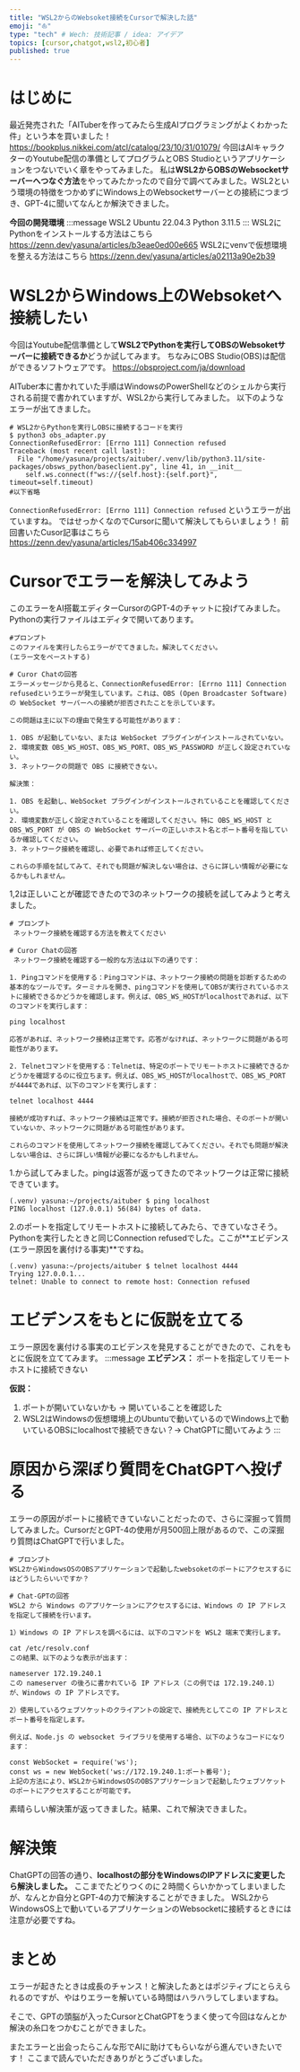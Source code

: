 ```yaml
---
title: "WSL2からのWebsoket接続をCursorで解決した話"
emoji: "⛵"
type: "tech" # Wech: 技術記事 / idea: アイデア
topics: [cursor,chatgot,wsl2,初心者]
published: true
---
```

# はじめに
最近発売された「AITuberを作ってみたら生成AIプログラミングがよくわかった件」という本を買いました！
https://bookplus.nikkei.com/atcl/catalog/23/10/31/01079/
今回はAIキャラクターのYoutube配信の準備としてプログラムとOBS Studioというアプリケーションをつないでいく章をやってみました。
私は**WSL2からOBSのWebsocketサーバーへつなぐ方法**をやってみたかったので自分で調べてみました。WSL2という環境の特徴をつかめずにWindows上のWebsocketサーバーとの接続につまづき、GPT-4に聞いてなんとか解決できました。

**今回の開発環境**
:::message
WSL2
Ubuntu 22.04.3
Python 3.11.5
:::
WSL2にPythonをインストールする方法はこちら
https://zenn.dev/yasuna/articles/b3eae0ed00e665
WSL2にvenvで仮想環境を整える方法はこちら
https://zenn.dev/yasuna/articles/a02113a90e2b39

# WSL2からWindows上のWebsoketへ接続したい
今回はYoutube配信準備として**WSL2でPythonを実行してOBSのWebsoketサーバーに接続できるか**どうか試してみます。
ちなみにOBS Studio(OBS)は配信ができるソフトウェアです。
https://obsproject.com/ja/download

AITuber本に書かれていた手順はWindowsのPowerShellなどのシェルから実行される前提で書かれていますが、WSL2から実行してみました。
以下のようなエラーが出てきました。

```
# WSL2からPythonを実行しOBSに接続するコードを実行
$ python3 obs_adapter.py
ConnectionRefusedError: [Errno 111] Connection refused
Traceback (most recent call last):
  File "/home/yasuna/projects/aituber/.venv/lib/python3.11/site-packages/obsws_python/baseclient.py", line 41, in __init__
    self.ws.connect(f"ws://{self.host}:{self.port}", timeout=self.timeout)
#以下省略
```
`ConnectionRefusedError: [Errno 111] Connection refused`
というエラーが出ていますね。
ではせっかくなのでCursorに聞いて解決してもらいましょう！
前回書いたCusor記事はこちら
https://zenn.dev/yasuna/articles/15ab406c334997

# Cursorでエラーを解決してみよう
このエラーをAI搭載エディターCursorのGPT-4のチャットに投げてみました。
Pythonの実行ファイルはエディタで開いてあります。
```
#プロンプト
このファイルを実行したらエラーがでてきました。解決してください。
(エラー文をペーストする)
```
```
# Curor Chatの回答
エラーメッセージから見ると、ConnectionRefusedError: [Errno 111] Connection refusedというエラーが発生しています。これは、OBS (Open Broadcaster Software) の WebSocket サーバーへの接続が拒否されたことを示しています。

この問題は主に以下の理由で発生する可能性があります：

1. OBS が起動していない、または WebSocket プラグインがインストールされていない。
2. 環境変数 OBS_WS_HOST、OBS_WS_PORT、OBS_WS_PASSWORD が正しく設定されていない。
3. ネットワークの問題で OBS に接続できない。

解決策：

1. OBS を起動し、WebSocket プラグインがインストールされていることを確認してください。
2. 環境変数が正しく設定されていることを確認してください。特に OBS_WS_HOST と OBS_WS_PORT が OBS の WebSocket サーバーの正しいホスト名とポート番号を指しているか確認してください。
3. ネットワーク接続を確認し、必要であれば修正してください。

これらの手順を試してみて、それでも問題が解決しない場合は、さらに詳しい情報が必要になるかもしれません。
```
1,2は正しいことが確認できたので3のネットワークの接続を試してみようと考えました。
```
# プロンプト
 ネットワーク接続を確認する方法を教えてください
```
```
# Curor Chatの回答
 ネットワーク接続を確認する一般的な方法は以下の通りです：

1. Pingコマンドを使用する：Pingコマンドは、ネットワーク接続の問題を診断するための基本的なツールです。ターミナルを開き、pingコマンドを使用してOBSが実行されているホストに接続できるかどうかを確認します。例えば、OBS_WS_HOSTがlocalhostであれば、以下のコマンドを実行します：

ping localhost

応答があれば、ネットワーク接続は正常です。応答がなければ、ネットワークに問題がある可能性があります。

2. Telnetコマンドを使用する：Telnetは、特定のポートでリモートホストに接続できるかどうかを確認するのに役立ちます。例えば、OBS_WS_HOSTがlocalhostで、OBS_WS_PORTが4444であれば、以下のコマンドを実行します：

telnet localhost 4444

接続が成功すれば、ネットワーク接続は正常です。接続が拒否された場合、そのポートが開いていないか、ネットワークに問題がある可能性があります。

これらのコマンドを使用してネットワーク接続を確認してみてください。それでも問題が解決しない場合は、さらに詳しい情報が必要になるかもしれません。
```
1.から試してみました。pingは返答が返ってきたのでネットワークは正常に接続できています。
```
(.venv) yasuna:~/projects/aituber $ ping localhost
PING localhost (127.0.0.1) 56(84) bytes of data.
```
2.のポートを指定してリモートホストに接続してみたら、できていなさそう。
Pythonを実行したときと同じConnection refusedでした。ここが**エビデンス(エラー原因を裏付ける事実)**ですね。
```
(.venv) yasuna:~/projects/aituber $ telnet localhost 4444
Trying 127.0.0.1...
telnet: Unable to connect to remote host: Connection refused
```

# エビデンスをもとに仮説を立てる
エラー原因を裏付ける事実のエビデンスを発見することができたので、これをもとに仮説を立ててみます。
:::message
**エビデンス：**
ポートを指定してリモートホストに接続できない

**仮説：**
1. ポートが開いていないかも → 開いていることを確認した
2. WSL2はWindowsの仮想環境上のUbuntuで動いているのでWindows上で動いているOBSにlocalhostで接続できない？→ ChatGPTに聞いてみよう
:::
# 原因から深ぼり質問をChatGPTへ投げる
エラーの原因がポートに接続できていないことだったので、さらに深掘って質問してみました。CursorだとGPT-4の使用が月500回上限があるので、この深掘り質問はChatGPTで行いました。
```
# プロンプト
WSL2からWindowsOSのOBSアプリケーションで起動したwebsoketのポートにアクセスするにはどうしたらいいですか？
```
```
# Chat-GPTの回答
WSL2 から Windows のアプリケーションにアクセスするには、Windows の IP アドレスを指定して接続を行います。

1）Windows の IP アドレスを調べるには、以下のコマンドを WSL2 端末で実行します。

cat /etc/resolv.conf
この結果、以下のような表示が出ます：

nameserver 172.19.240.1
この nameserver の後ろに書かれている IP アドレス（この例では 172.19.240.1）が、Windows の IP アドレスです。

2）使用しているウェブソケットのクライアントの設定で、接続先としてこの IP アドレスとポート番号を指定します。

例えば、Node.js の websocket ライブラリを使用する場合、以下のようなコードになります：

const WebSocket = require('ws');
const ws = new WebSocket('ws://172.19.240.1:ポート番号');
上記の方法により、WSL2からWindowsOSのOBSアプリケーションで起動したウェブソケットのポートにアクセスすることが可能です。
```
素晴らしい解決策が返ってきました。結果、これで解決できました。

# 解決策
ChatGPTの回答の通り、**localhostの部分をWindowsのIPアドレスに変更したら解決しました。**
ここまでたどりつくのに２時間くらいかかってしまいましたが、なんとか自分とGPT-4の力で解決することができました。
WSL2からWindowsOS上で動いているアプリケーションのWebsocketに接続するときには注意が必要ですね。

# まとめ
エラーが起きたときは成長のチャンス！と解決したあとはポジティブにとらえられるのですが、やはりエラーを解いている時間はハラハラしてしまいますね。

そこで、GPTの頭脳が入ったCursorとChatGPTをうまく使って今回はなんとか解決の糸口をつかむことができました。

またエラーと出会ったらこんな形でAIに助けてもらいながら進んでいきたいです！
ここまで読んでいただきありがとうございました。

